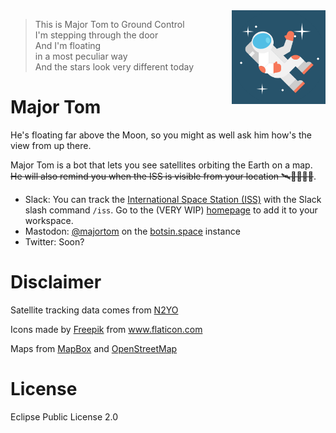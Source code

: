<img src="resources/major_tom.png" align="right" width="150px"/>

> This is Major Tom to Ground Control  
I'm stepping through the door  
And I'm floating  
in a most peculiar way  
And the stars look very different today

# Major Tom 
He's floating far above the Moon, so you might as well ask him how's the view from up there.

Major Tom is a bot that lets you see satellites orbiting the Earth on a map.
~~He will also remind you when the ISS is visible from your location 🛰👩‍🚀👨‍🚀~~.

* Slack: You can track the [International Space Station (ISS)](https://www.nasa.gov/mission_pages/station/main/index.html) with the Slack slash command `/iss`. Go to the (VERY WIP) [homepage](https://majortom.herokuapp.com/) to add it to your workspace.
* Mastodon: [@majortom](https://botsin.space/@majortom) on the [botsin.space](https://botsin.space)
  instance
* Twitter: Soon?

# Disclaimer
Satellite tracking data comes from [N2YO](https://www.n2yo.com)

Icons made by <a href="https://www.flaticon.com/authors/freepik" title="Freepik">Freepik</a> from <a href="https://www.flaticon.com/" title="Flaticon">www.flaticon.com</a>

Maps from [MapBox](https://www.mapbox.com/) and [OpenStreetMap](https://www.openstreetmap.org)

# License

Eclipse Public License 2.0
